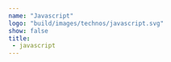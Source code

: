 ```yaml
---
name: "Javascript"
logo: "build/images/technos/javascript.svg"
show: false
title: 
 - javascript
---
```

